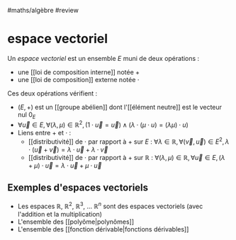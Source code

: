#maths/algèbre #review 
# espace vectoriel
Un _espace vectoriel_ est un ensemble $E$ muni de deux opérations :
 - une [[loi de composition interne]] notée $+$
 - une [[loi de composition]] externe notée $\cdot$

Ces deux opérations vérifient :
 - $(E, +)$ est un [[groupe abélien]] dont l'[[élément neutre]] est le vecteur nul $0_E$
 - $\displaystyle\forall \overrightarrow u\in E, \forall (\lambda, \mu)\in\mathbb R^2, (1\cdot \overrightarrow u = \overrightarrow u) \wedge (\lambda\cdot(\mu\cdot u) = (\lambda\mu)\cdot u)$
 - Liens entre $+$ et $\cdot$ :
     - [[distributivité]] de $\cdot$ par rapport à $+$ sur $E$ : $\forall\lambda\in\mathbb R, \forall(\vec v, \vec u)\in E^2, \lambda\cdot(\vec u+\vec v) = \lambda\cdot\vec u + \lambda\cdot\vec v$ 
     - [[distributivité]] de $\cdot$ par rapport à $+$ sur $\mathbb R$ : $\forall(\lambda,\mu)\in\mathbb R, \forall\vec u\in E, (\lambda + \mu)\cdot\vec u = \lambda\cdot\vec u + \mu\cdot\vec u$

## Exemples d'espaces vectoriels
 - Les espaces $\mathbb R$, $\mathbb R^2$, $\mathbb R^3$, ... $\mathbb R^n$ sont des espaces vectoriels (avec l'addition et la multiplication)
 - L'ensemble des [[polyôme|polynômes]]
 - L'ensemble des [[fonction dérivable|fonctions dérivables]]



